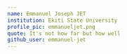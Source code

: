 ```yaml
---
name: Emmanuel Joseph JET
institution: Ekiti State University
profile_pic: emmanueljet.png
quote: It's not how far but how well
github_user: emmanuel-jet
---
```

